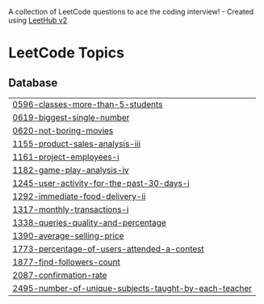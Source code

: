A collection of LeetCode questions to ace the coding interview! - Created using [LeetHub v2](https://github.com/arunbhardwaj/LeetHub-2.0)
<!---LeetCode Topics Start-->
# LeetCode Topics
## Database
|  |
| ------- |
| [0596-classes-more-than-5-students](https://github.com/Bhushan-Thombre/Leetcode/tree/master/0596-classes-more-than-5-students) |
| [0619-biggest-single-number](https://github.com/Bhushan-Thombre/Leetcode/tree/master/0619-biggest-single-number) |
| [0620-not-boring-movies](https://github.com/Bhushan-Thombre/Leetcode/tree/master/0620-not-boring-movies) |
| [1155-product-sales-analysis-iii](https://github.com/Bhushan-Thombre/Leetcode/tree/master/1155-product-sales-analysis-iii) |
| [1161-project-employees-i](https://github.com/Bhushan-Thombre/Leetcode/tree/master/1161-project-employees-i) |
| [1182-game-play-analysis-iv](https://github.com/Bhushan-Thombre/Leetcode/tree/master/1182-game-play-analysis-iv) |
| [1245-user-activity-for-the-past-30-days-i](https://github.com/Bhushan-Thombre/Leetcode/tree/master/1245-user-activity-for-the-past-30-days-i) |
| [1292-immediate-food-delivery-ii](https://github.com/Bhushan-Thombre/Leetcode/tree/master/1292-immediate-food-delivery-ii) |
| [1317-monthly-transactions-i](https://github.com/Bhushan-Thombre/Leetcode/tree/master/1317-monthly-transactions-i) |
| [1338-queries-quality-and-percentage](https://github.com/Bhushan-Thombre/Leetcode/tree/master/1338-queries-quality-and-percentage) |
| [1390-average-selling-price](https://github.com/Bhushan-Thombre/Leetcode/tree/master/1390-average-selling-price) |
| [1773-percentage-of-users-attended-a-contest](https://github.com/Bhushan-Thombre/Leetcode/tree/master/1773-percentage-of-users-attended-a-contest) |
| [1877-find-followers-count](https://github.com/Bhushan-Thombre/Leetcode/tree/master/1877-find-followers-count) |
| [2087-confirmation-rate](https://github.com/Bhushan-Thombre/Leetcode/tree/master/2087-confirmation-rate) |
| [2495-number-of-unique-subjects-taught-by-each-teacher](https://github.com/Bhushan-Thombre/Leetcode/tree/master/2495-number-of-unique-subjects-taught-by-each-teacher) |
<!---LeetCode Topics End-->